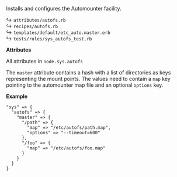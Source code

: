 Installs and configures the Automounter facility.

↪ `attributes/autofs.rb`  
↪ `recipes/autofs.rb`  
↪ `templates/default/etc_auto.master.erb`  
↪ `tests/roles/sys_autofs_test.rb`  

**Attributes**

All attributes in `node.sys.autofs`

The `master` attribute contains a hash with a list of directories
as keys representing the mount points. The values need to contain
a `map` key pointing to the automounter map file and an optional
`options` key.

**Example**

    "sys" => {
      "autofs" => {
        "master" => {
          "/path" => {
            "map" => "/etc/autofs/path.map",
            "options" => "--timeout=600"
          },
          "/foo" => {
            "map" => "/etc/autofs/foo.map"
          }
        }
      }
    }

